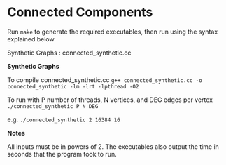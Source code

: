 Connected Components
=======================

Run ```make``` to generate the required executables, then run using the syntax explained below

Synthetic Graphs : connected_synthetic.cc

**Synthetic Graphs**

To compile connected_synthetic.cc
    ```g++ connected_synthetic.cc -o connected_synthetic -lm -lrt -lpthread -O2```
  
To run with P number of threads, N vertices, and DEG edges per vertex
    ```./connected_synthetic P N DEG```

e.g.
    ```./connected_synthetic 2 16384 16```

**Notes**

All inputs must be in powers of 2.
The executables also output the time in seconds that the program took to run.
